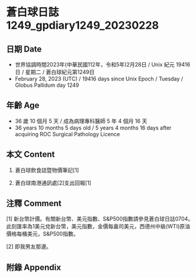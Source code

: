 [_metadata_:encoding]: - "utf-8"
[_metadata_:language]: - "zh-Hant-TW"
[_metadata_:fileformat]: - "markdown"
[_metadata_:MIME_type]: - "text/plain"
[_metadata_:markdown_version]: - "commonmark version 0.30"
[_metadata_:markdown_spec]: - "https://spec.commonmark.org/0.30/"

# 蒼白球日誌1249_gpdiary1249_20230228 #

## 日期 Date ##

* 世界協調時間2023年(中華民國112年，令和5年)2月28日 / Unix 紀元 19416 日 / 星期二 / 蒼白球紀元第1249日
* February 28, 2023 (UTC) / 19416 days since Unix Epoch / Tuesday / Globus Pallidum day 1249

## 年齡 Age ##

* 36 歲 10 個月 5 天 / 成為病理專科醫師 5 年 4 個月 16 天
* 36 years 10 months 5 days old / 5 years 4 months 16 days after acquiring ROC Surgical Pathology Licence

## 本文 Content ##

1. 蒼白球飲食誌暨物價筆記[1]

    
2. 蒼白球南港通訊處[2]支出回報[1]

    

## 注釋 Comment ##

[1] 新台幣計價。有關新台幣、美元指數、S&P500指數請參見蒼白球日誌0704。此刻匯率為1美元兌新台幣，美元指數，金價每盎司美元，西德州中級(WTI)原油價格每桶美元，S&P500指數。


[2] 即我男友那邊。



## 附錄 Appendix ##

